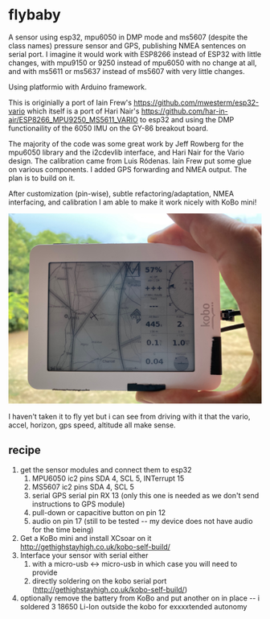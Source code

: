 # flybaby
A sensor using esp32, mpu6050 in DMP mode and ms5607 (despite the class names) pressure sensor and GPS, publishing NMEA sentences on serial port. 
I imagine it would work with ESP8266 instead of ESP32 with little changes, with mpu9150 or 9250 instead of mpu6050 with no change at all, and with ms5611 or ms5637 instead of ms5607 with very little changes.

Using platformio with Arduino framework.

This is originially a port of Iain Frew's https://github.com/mwesterm/esp32-vario which itself is a port of Hari Nair's https://github.com/har-in-air/ESP8266_MPU9250_MS5611_VARIO to esp32 and using the DMP functionaility of the 6050 IMU on the GY-86 breakout board.

The majority of the code was some great work by Jeff Rowberg for the mpu6050 library and the i2cdevlib interface, and Hari Nair for the Vario design. The calibration came from  Luis Ródenas. Iain Frew put some glue on various components. I added GPS forwarding and NMEA output.
The plan is to build on it.

After customization (pin-wise), subtle refactoring/adaptation, NMEA interfacing, and calibration I am able to make it work nicely with KoBo mini!

![finished job](pics/fullsizeoutput_49e1.jpeg)

I haven't taken it to fly yet but i can see from driving with it that the vario, accel, horizon, gps speed, altitude all make sense.

## recipe 
1. get the sensor modules and connect them to esp32
   1. MPU6050 ic2 pins SDA 4, SCL 5, INTerrupt 15
   1. MS5607  ic2 pins SDA 4, SCL 5
   1. serial GPS serial pin RX 13 (only this one is needed as we don't send instructions to GPS module)
   1. pull-down or capacitive button on pin 12
   1. audio on pin 17 (still to be tested -- my device does not have audio for the time being)
1. Get a KoBo mini and install XCsoar on it http://gethighstayhigh.co.uk/kobo-self-build/
1. Interface your sensor with serial either 
   1. with a micro-usb <-> micro-usb in which case you will need to provide 
   1. directly soldering on the kobo serial port (http://gethighstayhigh.co.uk/kobo-self-build/)
1. optionally remove the battery from KoBo and put another on in place -- i soldered 3 18650 Li-Ion outside the kobo for exxxxtended autonomy
